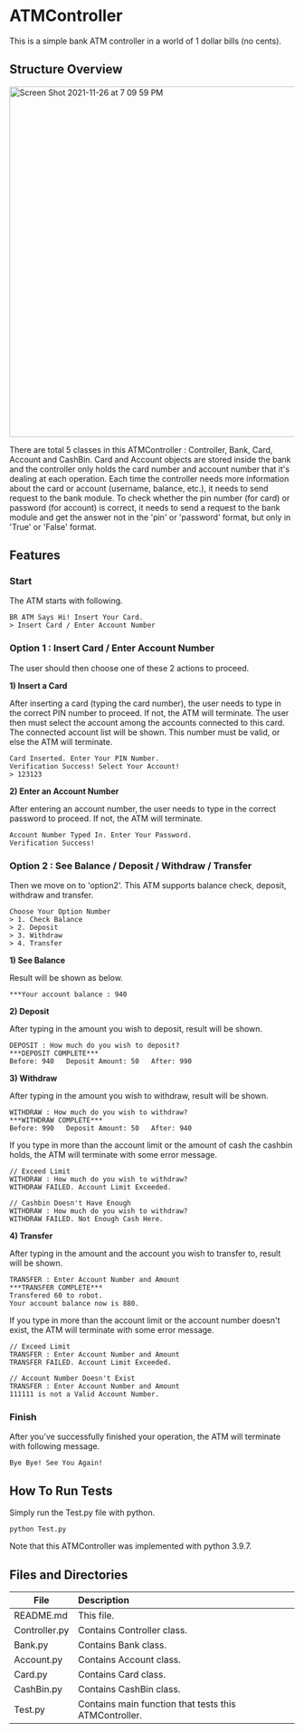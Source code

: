 # ATMController
This is a simple bank ATM controller in a world of 1 dollar bills (no cents).

## Structure Overview
<img width="618" alt="Screen Shot 2021-11-26 at 7 09 59 PM" src="https://user-images.githubusercontent.com/77218372/143564097-cbd81dca-9bfa-4bd2-80f9-b4e02e4ffa6c.png">

There are total 5 classes in this ATMController : Controller, Bank, Card, Account and CashBin. Card and Account objects are stored inside the bank and the controller only holds the card number and account number that it's dealing at each operation. Each time the controller needs more information about the card or account (username, balance, etc.), it needs to send request to the bank module. To check whether the pin number (for card) or password (for account) is correct, it needs to send a request to the bank module and get the answer not in the 'pin' or 'password' format, but only in 'True' or 'False' format.

## Features

### Start

The ATM starts with following.
```
BR ATM Says Hi! Insert Your Card.
> Insert Card / Enter Account Number
```

### Option 1 : Insert Card / Enter Account Number
The user should then choose one of these 2 actions to proceed.

**1) Insert a Card**

After inserting a card (typing the card number), the user needs to type in the correct PIN number to proceed. If not, the ATM will terminate. The user then must select the account among the accounts connected to this card. The connected account list will be shown. This number must be valid, or else the ATM will terminate.

```
Card Inserted. Enter Your PIN Number.
Verification Success! Select Your Account!
> 123123
```

**2) Enter an Account Number**

After entering an account number, the user needs to type in the correct password to proceed. If not, the ATM will terminate.
```
Account Number Typed In. Enter Your Password.
Verification Success!
```

### Option 2 : See Balance / Deposit / Withdraw / Transfer
Then we move on to 'option2'. This ATM supports balance check, deposit, withdraw and transfer.

```
Choose Your Option Number
> 1. Check Balance
> 2. Deposit
> 3. Withdraw
> 4. Transfer
```

**1) See Balance**

Result will be shown as below.

```
***Your account balance : 940
```
**2) Deposit**

After typing in the amount you wish to deposit, result will be shown.

```
DEPOSIT : How much do you wish to deposit?
***DEPOSIT COMPLETE***
Before: 940   Deposit Amount: 50   After: 990
```

**3) Withdraw**

After typing in the amount you wish to withdraw, result will be shown. 

```
WITHDRAW : How much do you wish to withdraw?
***WITHDRAW COMPLETE***
Before: 990   Deposit Amount: 50   After: 940
```
If you type in more than the account limit or the amount of cash the cashbin holds, the ATM will terminate with some error message.

```
// Exceed Limit
WITHDRAW : How much do you wish to withdraw?
WITHDRAW FAILED. Account Limit Exceeded.

// Cashbin Doesn't Have Enough
WITHDRAW : How much do you wish to withdraw?
WITHDRAW FAILED. Not Enough Cash Here.
```

**4) Transfer**

After typing in the amount and the account you wish to transfer to, result will be shown. 

```
TRANSFER : Enter Account Number and Amount
***TRANSFER COMPLETE***
Transfered 60 to robot.
Your account balance now is 880.
```

If you type in more than the account limit or the account number doesn't exist, the ATM will terminate with some error message.

```
// Exceed Limit
TRANSFER : Enter Account Number and Amount
TRANSFER FAILED. Account Limit Exceeded.

// Account Number Doesn't Exist
TRANSFER : Enter Account Number and Amount
111111 is not a Valid Account Number.
```

### Finish
After you've successfully finished your operation, the ATM will terminate with following message.
```
Bye Bye! See You Again!
```

## How To Run Tests

Simply run the Test.py file with python. 
```
python Test.py
```
Note that this ATMController was implemented with python 3.9.7.

## Files and Directories

| File  | Description |
| ------------- |:-------------|
| README.md      | This file.     |
| Controller.py      | Contains Controller class.     |
| Bank.py      | Contains Bank class.     |
| Account.py   | Contains Account class.     |
| Card.py      | Contains Card class.     |
| CashBin.py   | Contains CashBin class.     |
| Test.py      | Contains main function that tests this ATMController.      |
